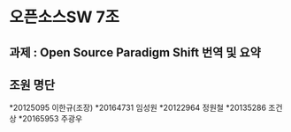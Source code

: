 오픈소스SW 7조
=============


과제 : Open Source Paradigm Shift 번역 및 요약
---------------------------------------------


조원 명단
--------
*20125095 이한규(조장)
*20164731 임성원
*20122964 정원철
*20135286 조건상
*20165953 주광우
